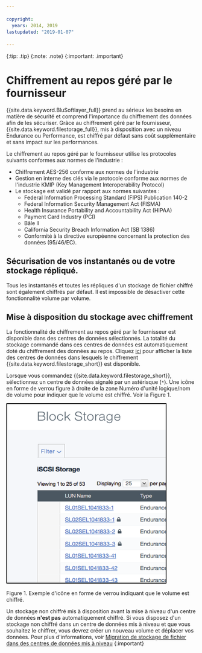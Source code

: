 ```yaml
---

copyright:
  years: 2014, 2019
lastupdated: "2019-01-07"

---
```

{:tip: .tip}
{:note: .note}
{:important: .important}

# Chiffrement au repos géré par le fournisseur

{{site.data.keyword.BluSoftlayer_full}} prend au sérieux les besoins en matière de sécurité et comprend l'importance du chiffrement des données afin de les sécuriser. Grâce au chiffrement géré par le fournisseur, {{site.data.keyword.filestorage_full}}, mis à disposition avec un niveau Endurance ou Performance, est chiffré par défaut sans coût supplémentaire et sans impact sur les performances.

Le chiffrement au repos géré par le fournisseur utilise les protocoles suivants conformes aux normes de l'industrie :

* Chiffrement AES-256 conforme aux normes de l'industrie
* Gestion en interne des clés via le protocole conforme aux normes de l'industrie KMIP (Key Management Interoperability Protocol)
* Le stockage est validé par rapport aux normes suivantes :
    - Federal Information Processing Standard (FIPS) Publication 140-2
    - Federal Information Security Management Act (FISMA)
    - Health Insurance Portability and Accountability Act (HIPAA)
    - Payment Card Industry (PCI)
    - Bâle II
    - California Security Breach Information Act (SB 1386)
    - Conformité à la directive européenne concernant la protection des données (95/46/EC).

## Sécurisation de vos instantanés ou de votre stockage répliqué.  

Tous les instantanés et toutes les répliques d'un stockage de fichier chiffré sont également chiffrés par défaut. Il est impossible de désactiver cette fonctionnalité volume par volume.

## Mise à disposition du stockage avec chiffrement

La fonctionnalité de chiffrement au repos géré par le fournisseur est disponible dans des centres de données sélectionnés. La totalité du stockage commandé dans ces centres de données est automatiquement doté du chiffrement des données au repos. Cliquez [ici](new-ibm-block-and-file-storage-location-and-features.html) pour afficher la liste des centres de données dans lesquels le chiffrement {{site.data.keyword.filestorage_short}} est disponible.

Lorsque vous commandez {{site.data.keyword.filestorage_short}}, sélectionnez un centre de données signalé par un astérisque (`*`). Une icône en forme de verrou figure à droite de la zone Numéro d'unité logique/nom de volume pour indiquer que le volume est chiffré. Voir la Figure 1.

![L'icône en forme de verrou indique que le numéro d'unité logique est chiffré](/images/encryptedstorage.png)
<caption>Figure 1. Exemple d'icône en forme de verrou indiquant que le volume est chiffré.</caption>

Un stockage non chiffré mis à disposition avant la mise à niveau d'un centre de données **n'est pas** automatiquement chiffré. Si vous disposez d'un stockage non chiffré dans un centre de données mis à niveau et que vous souhaitez le chiffrer, vous devrez créer un nouveau volume et déplacer vos données. Pour plus d'informations, voir [Migration de stockage de fichier dans des centres de données mis à niveau](migrate-file-storage-encrypted-file-storage.html)
{:important}
